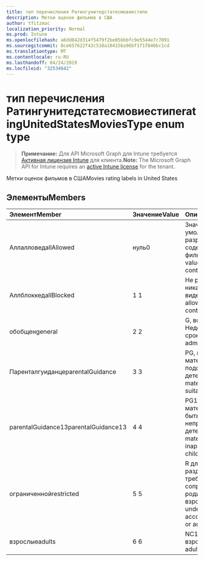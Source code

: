 ```yaml
---
title: тип перечисления Ратингунитедстатесмовиестипе
description: Метки оценок фильмов в США
author: tfitzmac
localization_priority: Normal
ms.prod: Intune
ms.openlocfilehash: a6dd842d314f5479f2be05bbbfc9e5544e7c7091
ms.sourcegitcommit: 0ce657622f42c510a104156a96bf1f1f040bc1cd
ms.translationtype: MT
ms.contentlocale: ru-RU
ms.lasthandoff: 04/24/2019
ms.locfileid: "32534642"
---
```

# <a name="ratingunitedstatesmoviestype-enum-type"></a><span data-ttu-id="a157b-103">тип перечисления Ратингунитедстатесмовиестипе</span><span class="sxs-lookup"><span data-stu-id="a157b-103">ratingUnitedStatesMoviesType enum type</span></span>

> <span data-ttu-id="a157b-104">**Примечание:** Для API Microsoft Graph для Intune требуется [Активная лицензия Intune](https://go.microsoft.com/fwlink/?linkid=839381) для клиента.</span><span class="sxs-lookup"><span data-stu-id="a157b-104">**Note:** The Microsoft Graph API for Intune requires an [active Intune license](https://go.microsoft.com/fwlink/?linkid=839381) for the tenant.</span></span>

<span data-ttu-id="a157b-105">Метки оценок фильмов в США</span><span class="sxs-lookup"><span data-stu-id="a157b-105">Movies rating labels in United States</span></span>

## <a name="members"></a><span data-ttu-id="a157b-106">Элементы</span><span class="sxs-lookup"><span data-stu-id="a157b-106">Members</span></span>
|<span data-ttu-id="a157b-107">Элемент</span><span class="sxs-lookup"><span data-stu-id="a157b-107">Member</span></span>|<span data-ttu-id="a157b-108">Значение</span><span class="sxs-lookup"><span data-stu-id="a157b-108">Value</span></span>|<span data-ttu-id="a157b-109">Описание</span><span class="sxs-lookup"><span data-stu-id="a157b-109">Description</span></span>|
|:---|:---|:---|
|<span data-ttu-id="a157b-110">Аллалловед</span><span class="sxs-lookup"><span data-stu-id="a157b-110">allAllowed</span></span>|<span data-ttu-id="a157b-111">нуль</span><span class="sxs-lookup"><span data-stu-id="a157b-111">0</span></span>|<span data-ttu-id="a157b-112">Значение по умолчанию, разрешить все содержимое фильмов</span><span class="sxs-lookup"><span data-stu-id="a157b-112">Default value, allow all movies content</span></span>|
|<span data-ttu-id="a157b-113">Аллблоккед</span><span class="sxs-lookup"><span data-stu-id="a157b-113">allBlocked</span></span>|<span data-ttu-id="a157b-114">1 </span><span class="sxs-lookup"><span data-stu-id="a157b-114">1</span></span>|<span data-ttu-id="a157b-115">Не разрешать никакие видеоролики</span><span class="sxs-lookup"><span data-stu-id="a157b-115">Do not allow any movies content</span></span>|
|<span data-ttu-id="a157b-116">обобщен</span><span class="sxs-lookup"><span data-stu-id="a157b-116">general</span></span>|<span data-ttu-id="a157b-117">2 </span><span class="sxs-lookup"><span data-stu-id="a157b-117">2</span></span>|<span data-ttu-id="a157b-118">G, все Недопущенные сроки</span><span class="sxs-lookup"><span data-stu-id="a157b-118">G, all ages admitted</span></span>|
|<span data-ttu-id="a157b-119">Паренталгуиданце</span><span class="sxs-lookup"><span data-stu-id="a157b-119">parentalGuidance</span></span>|<span data-ttu-id="a157b-120">3 </span><span class="sxs-lookup"><span data-stu-id="a157b-120">3</span></span>|<span data-ttu-id="a157b-121">PG, некоторые материалы могут не подойти для детей</span><span class="sxs-lookup"><span data-stu-id="a157b-121">PG, some material may not be suitable for children</span></span>|
|<span data-ttu-id="a157b-122">parentalGuidance13</span><span class="sxs-lookup"><span data-stu-id="a157b-122">parentalGuidance13</span></span>|<span data-ttu-id="a157b-123">4 </span><span class="sxs-lookup"><span data-stu-id="a157b-123">4</span></span>|<span data-ttu-id="a157b-124">PG13, некоторые материалы могут быть неприемлемыми для детей 13</span><span class="sxs-lookup"><span data-stu-id="a157b-124">PG13, some material may be inappropriate for children under 13</span></span>|
|<span data-ttu-id="a157b-125">ограниченной</span><span class="sxs-lookup"><span data-stu-id="a157b-125">restricted</span></span>|<span data-ttu-id="a157b-126">5 </span><span class="sxs-lookup"><span data-stu-id="a157b-126">5</span></span>|<span data-ttu-id="a157b-127">R для зрителей в разделе 17 требуется сопроводительный родитель или опекун взрослого</span><span class="sxs-lookup"><span data-stu-id="a157b-127">R, viewers under 17 require accompanying parent or adult guardian</span></span>|
|<span data-ttu-id="a157b-128">взрослые</span><span class="sxs-lookup"><span data-stu-id="a157b-128">adults</span></span>|<span data-ttu-id="a157b-129">6 </span><span class="sxs-lookup"><span data-stu-id="a157b-129">6</span></span>|<span data-ttu-id="a157b-130">NC17, только для взрослых</span><span class="sxs-lookup"><span data-stu-id="a157b-130">NC17, adults only</span></span>|



